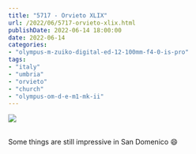 ```yaml
---
title: "5717 - Orvieto XLIX"
url: /2022/06/5717-orvieto-xlix.html
publishDate: 2022-06-14 18:00:00
date: 2022-06-14
categories:
- "olympus-m-zuiko-digital-ed-12-100mm-f4-0-is-pro"
tags:
- "italy"
- "umbria"
- "orvieto"
- "church"
- "olympus-om-d-e-m1-mk-ii"
---
```

<div class="container">
<div class="center"><a target="_blank" href="https://d25zfm9zpd7gm5.cloudfront.net/1200x1200/2019/20190905_144654_lr.jpg"><img class="webfeedsFeaturedVisual" src="https://d25zfm9zpd7gm5.cloudfront.net/0600x0600/2019/20190905_144654_lr.jpg" /></a></div>
</div>
<br />

Some things are still impressive in San Domenico :smile:
